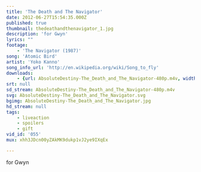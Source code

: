 ```yaml
---
title: 'The Death and The Navigator'
date: 2012-06-27T15:54:35.000Z
published: true
thumbnail: thedeathandthenavigator_1.jpg
description: 'for Gwyn'
lyrics: ""
footage:
    - 'The Navigator (1987)'
song: 'Atomic Bird'
artist: 'Yoko Kanno'
song_info_url: 'http://en.wikipedia.org/wiki/Song_to_fly'
downloads:
    - {url: AbsoluteDestiny-The_Death_and_The_Navigator-480p.m4v, width: 848, height: 480, mimetype: video/mp4}
srt: null
sd_stream: AbsoluteDestiny-The_Death_and_The_Navigator-480p.m4v
svg: AbsoluteDestiny-The_Death_and_The_Navigator.svg
bgimg: AbsoluteDestiny-The_Death_and_The_Navigator.jpg
hd_stream: null
tags:
    - liveaction
    - spoilers
    - gift
vid_id: '055'
mux: xhh3JDcn00yZAkMK9dukp1vJ2ye9IXqEx

---
```

for Gwyn